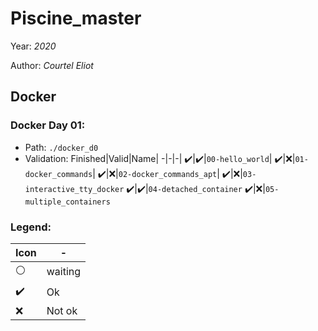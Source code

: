 # Piscine_master

Year: *2020*

Author: *Courtel Eliot*

## Docker

### Docker Day 01:
  * Path: `./docker_d0`
  * Validation:
    Finished|Valid|Name|
    -|-|-|
    ✔️|✔️|`00-hello_world`|
    ✔️|❌|`01-docker_commands`|
    ✔️|❌|`02-docker_commands_apt`|
    ✔️|❌|`03-interactive_tty_docker`
    ✔️|✔️|`04-detached_container`
    ✔️|❌|`05-multiple_containers`


### Legend:

Icon|-|
-|-|
⚪|waiting
✔️| Ok
❌| Not ok
